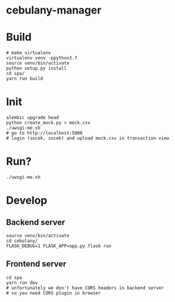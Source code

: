 # cebulany-manager

# Build

```
# make virtualenv
virtualenv venv -ppython3.7
source venv/bin/activate
python setup.py install
cd spa/
yarn run build
```

# Init 

```
alembic upgrade head
python create_mock.py > mock.csv
./uwsgi-me.sh
# go to http://localhost:5000
# login (socek, socek) and upload mock.csv in transaction view
```

# Run?

```
./uwsgi-me.sh
```

# Develop

## Backend server

```
source venv/bin/activate
cd cebulany/
FLASK_DEBUG=1 FLASK_APP=app.py flask run
```

## Frontend server

```
cd spa
yarn run dev
# unfortunately we don't have CORS headers in backend server
# so you need CORS plugin in browser
```
